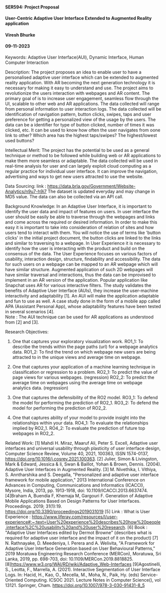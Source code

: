 #### SER594: Project Proposal
#### User-Centric Adaptive User Interface Extended to Augmented Reality application 
#### Viresh Bhurke
#### 09-11-2023

Keywords: 
    Adaptive User Interface(AUI), Dynamic Interface, Human Computer Interaction

Description: 
    The project proposes an idea to enable user to have a personalised adaptive user interface which can be extended to augmented reality application. With AR becoming the next generation technology it is necessary for making it easy to understand and use. The project aims to revolutionize the users interaction with webpages and AR content. The primary goal of is to increase user engagement, seamless flow through the UI, scalable to other web and AR applications. The data collected will range from personal information to user interaction logs. The data collected will be identification of navigation pattern, button clicks, swipes, taps and user preference for getting a personalized view of the usage by the users. The data can be a identifier for type of button clicked, number of times it was clicked, etc. It can be used to know how often the user navigates from oone link to other? Which area has the highest taps/swipes? The highest/lowest used buttons?  

Intellectual Merit: 
    The project has the potential to be used as a general technique or method to be followed while building web or AR applications to make them more seamless or adaptable. The data collected will be used in real-time analysis for user and can largely exploit cloud computing as a regular practice for individual user interface. It can improve the navigation, advertising and ways to get new users attracted to use the website.

Data Sourcing: 
    link : https://data.brla.gov/Government/Website-Analytics/n9u7-h9i7
    The dataset is updated everyday and may change in MD5 value. The data can also be collected via an API call.

Background Knowledge: 
    In an Adaptive User Interface, it is important to identify the user data and impact of features on users. In user interface the user should be easily be able to traverse through the webpages and links and come across the required or desired information. In order to make this easy it is important to take into consideration of relation of sites and how users tend to interact with them. You will notice the use of terms like 'button clicks' in the initial project document, the button clicks are linked to the links and similar to traversing to a webpage. In User Experience it is necessary to identify how the user is interacting with the product and build on the consensus of the data.
    The User Experience focuses on various factors of usability, interaction design, structure, findability and accessibility. The data for such users on a webpage can be mapped to an AR webpage which will have similar structure. Augmented application of such 2D webpages will have similar traversal and interactions, thus the data can be improvised to implement in an AR version of the application. 
    Popular application like Snapchat uses AR for various interactive filters. The study validates the benefits of Adaptive User Interface (AUIs), they increase the user-machine interactivity and adaptability [1]. An AUI will make the application adaptable and fun to use as well. A case study done in the form of a mobile app called APA (Assistant Personal App), whose adaptability features have been tested in several scenarios [4].     
    Note :  The AUI technique can be used for AR applications as understood from [2] and [3].

Research Objectives:
1) One that captures your exploratory visualization work.
RO1_1: To describe the trends within the page paths (url) for a webpage analytics data.
RO1_2: To find the trend on which webpage new users are being attracted to in the unique views and average time on webpage.

2) One that captures your application of a machine learning technique in classification or regression to a problem.
RO2_1: To predict the value of page views for various webpages. (regression)
RO2_2: To predict the average time on webpages using the average time on webpage analytics data. (regression)

3) One that captures the defensibility of the RO2 model.
RO3_1: To defend the model for performing the prediction of RO2_1.
RO3_2: To defend the model for performing the prediction of RO2_2.

4) One that captures ability of your model to provide insight into the relationships within your data.
RO4_1: To evaluate the relationships implied by RO2_1.
RO4_2: To evaluate the prediction of future top webpages in RO2_2.


Related Work: 
    [1] Mahdi H. Miraz, Maaruf Ali, Peter S. Excell,
        Adaptive user interfaces and universal usability through plasticity of user interface design,
        Computer Science Review, Volume 40, 2021, 100363, ISSN 1574-0137,
        https://doi.org/10.1016/j.cosrev.2021.100363.
    [2] Julier, Simon & Livingston, Mark & Edward, Jessica & Ii, Swan & Baillot, Yohan & Brown, Dennis. (2004). Adaptive User Interfaces in Augmented Reality. 
    [3] M. Nivethika, I. Vithiya, S. Anntharshika and S. Deegalla, "Personalized and adaptive user interface framework for mobile application," 2013 International          Conference on Advances in Computing, Communications and Informatics (ICACCI), Mysore, India, 2013, pp. 1913-1918, doi: 10.1109/ICACCI.2013.6637474.
    [4]Braham A, Buendía F, Khemaja M, Gargouri F. Generation of Adaptive Mobile Applications Based on Design Patterns for User Interfaces. Proceedings. 2019; 31(1):19. https://doi.org/10.3390/proceedings2019031019
    [5] Link : 
    What is User Experience : https://www.liferay.com/resources/l/user-experience#:~:text=User%20experience%20describes%20how%20people,interface%2C%20usability%20and%20user%20research.
    [6] Book : "Adaptive User Interfaces edited by Dermot Browne" (describes what is required for adaptive user interface and the impact of it on the product)
    [7] N. Rathnayake, D. Meedeniya, I. Perera and A. Welivita, "A Framework for Adaptive User Interface Generation based on User Behavioural Patterns," 2019 Moratuwa Engineering Research Conference (MERCon), Moratuwa, Sri Lanka, 2019, pp. 698-703, doi: 10.1109/MERCon.2019.8818825.
    [8]https://www.w3.org/WAI/RD/wiki/Adaptive_Web-Interfaces
    [9]Agostinelli, S., Leotta, F., Marrella, A. (2021). Interactive Segmentation of User Interface Logs. In: Hacid, H., Kao, O., Mecella, M., Moha, N., Paik, Hy. (eds) Service-Oriented Computing. ICSOC 2021. Lecture Notes in Computer Science(), vol 13121. Springer, Cham. https://doi.org/10.1007/978-3-030-91431-8_5